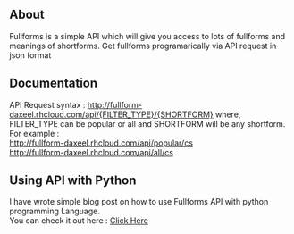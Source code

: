 ## About
Fullforms is a simple API which will give you access to lots of fullforms and meanings of shortforms. Get fullforms programarically via API request in json format

## Documentation
API Request syntax : http://fullform-daxeel.rhcloud.com/api/{FILTER_TYPE}/{SHORTFORM} 
where,
FILTER_TYPE can be popular or all and SHORTFORM will be any shortform. 
For example : <br>
<a href="http://fullform-daxeel.rhcloud.com/api/popular/cs" target="_blank">http://fullform-daxeel.rhcloud.com/api/popular/cs</a> <br>
<a href="http://fullform-daxeel.rhcloud.com/api/all/cs" target="_blank">http://fullform-daxeel.rhcloud.com/api/all/cs</a>

## Using API with Python
I have wrote simple blog post on how to use Fullforms API with python programming Language. <br>
You can check it out here : <a href="http://blog.daxeelsoni.in/2015/09/10/working-with-fullforms-api-using-python/" target="_blank">Click Here</a>
